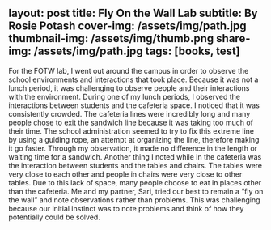 layout: post
title: Fly On the Wall Lab
subtitle: By Rosie Potash
cover-img: /assets/img/path.jpg
thumbnail-img: /assets/img/thumb.png
share-img: /assets/img/path.jpg
tags: [books, test]
---------
For the FOTW lab, I went out around the campus in order to observe the school environments and interactions that took place. Because it was not a lunch period, it was challenging to observe people and their interactions with the environment. During one of my lunch periods, I observed the interactions between students and the cafeteria space. I noticed that it was consistently crowded. The cafeteria lines were incredibly long and many people chose to exit the sandwich line because it was taking too much of their time. The school administration seemed to try to fix this extreme line by using a guiding rope, an attempt at organizing the line, therefore making it go faster. Through my observation, it made no difference in the length or waiting time for a sandwich. Another thing I noted while in the cafeteria was the interaction between students and the tables and chairs. The tables were very close to each other and people in chairs were very close to other tables. Due to this lack of space, many people choose to eat in places other than the cafeteria. Me and my partner, Sari, tried our best to remain a “fly on the wall” and note observations rather than problems. This was challenging because our initial instinct was to note problems and think of how they potentially could be solved. 
